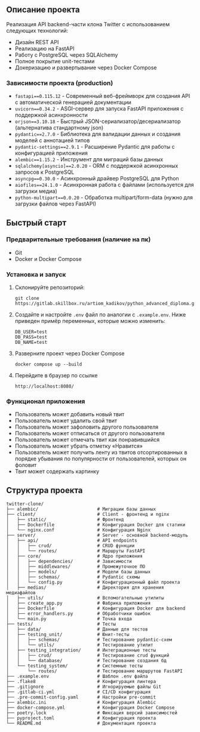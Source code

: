 ## Описание проекта
Реализация API backend-части клона Twitter с использованием следующих технологий:
- Дизайн REST API
- Реализацию на FastAPI
- Работу с PostgreSQL через SQLAlchemy
- Полное покрытие unit-тестами
- Докеризацию и развертывание через Docker Compose

### Зависимости проекта (production)

- `fastapi==0.115.12` - Современный веб-фреймворк для создания API с автоматической генерацией документации 
- `uvicorn==0.34.2` - ASGI-сервер для запуска FastAPI приложения с поддержкой асинхронности
- `orjson==3.10.18` - Быстрый JSON-сериализатор/десериализатор (альтернатива стандартному json)
- `pydantic==2.7.0` - Библиотека для валидации данных и создания моделей с аннотацией типов
- `pydantic-settings==2.9.1` - Расширение Pydantic для работы с конфигурацией приложения
- `alembic==1.15.2` - Инструмент для миграций базы данных 
- `sqlalchemy[asyncio]==2.0.20` - ORM с поддержкой асинхронных запросов к PostgreSQL
- `asyncpg==0.30.0` - Асинхронный драйвер PostgreSQL для Python
- `aiofiles==24.1.0` - Асинхронная работа с файлами (используется для загрузки медиа)
- `python-multipart==0.0.20` - Обработка multipart/form-data (нужно для загрузки файлов через FastAPI)

## Быстрый старт

### Предварительные требования (наличие на пк)
- Git
- Docker и Docker Compose

### Установка и запуск
1. Склонируйте репозиторий:
   
   ```
   git clone https://gitlab.skillbox.ru/artiom_kadikov/python_advanced_diploma.git
2. Создайте и настройте `.env` файл по аналогии с `.example.env`. Ниже приведен примёр переменных, которые можно изменить:

   ```env
   DB_USER=test
   DB_PASS=test
   DB_NAME=test
3. Разверните проект через Docker Compose
   
   ```
   docker compose up --build
4. Перейдите в браузер по ссылке
   
   ```
   http://localhost:8080/
### Функционал приложения
- Пользователь может добавить новый твит
- Пользователь может удалить свой твит
- Пользователь может зафоловить другого пользователя
- Пользователь может отписаться от другого пользователя
- Пользователь может отмечать твит как понравившийся
- Пользователь может убрать отметку «Нравится»
- Пользователь может получить ленту из твитов отсортированных в
порядке убывания по популярности от пользователей, которых он
фоловит
- Твит может содержать картинку

## Структура проекта

```
twitter-clone/  
├── alembic/                      # Миграции базы данных  
├── client/                       # Client - фронтенд и nginx
│   ├── static/                   # Фронтенд  
│   ├── Dockerfile                # Конфигурация Docker для статики  
│   └── nginx.conf                # Конфигурация Nginx  
├── server/                       # Server - основной backend-модуль  
│   ├── api/                      # API endpoints  
│   │   ├── crud/                 # CRUD функции  
│   │   └── routes/               # Маршруты FastAPI  
│   ├── core/                     # Ядро приложения  
│   │   ├── dependencies/         # Зависимости  
│   │   ├── middlewares/          # Промежуточное ПО  
│   │   ├── models/               # Модели базы данных  
│   │   ├── schemas/              # Pydantic схемы
│   │   └── config.py             # Конфигурационный файл проекта
│   ├── medias/                   # Директория для хранения медиафайлов
│   ├── utils/                    # Вспомогательные утилиты  
│   ├── create_app.py             # Фабрика приложения  
│   ├── Dockerfile                # Конфигурация Docker для backend 
│   ├── error_handlers.py         # Обработчики ошибок  
│   └── main.py                   # Точка входа  
├── tests/                        # Тесты
│   ├── data/                     # Данные для тестов  
│   ├── testing_unit/             # Юнит-тесты
│   │   ├── schemas/              # Тестирование pydantic-схем
│   │   └── utils/                # Тестирование утилит 
│   ├── testing_integration/      # Интеграционные тесты  
│   │   ├── crud/                 # Тестирование crud функций
│   │   └── database/             # Тестирование создания бд
│   └── testing_system/           # Системные тесты  
│       └── routes/               # Тестирование маршрутов FastAPI
├── .example.env                  # Шаблон .env файла  
├── .flake8                       # Конфигурация линтера  
├── .gitignore                    # Игнорируемые файлы Git  
├── .gitlab-ci.yml                # CI/CD конфигурация  
├── .pre-commit-config.yaml       # Настройки pre-commit  
├── alembic.ini                   # Конфигурация Alembic  
├── docker-compose.yml            # Конфигурация Docker Compose  
├── poetry.lock                   # Фиксация версий зависимостей  
├── pyproject.toml                # Конфигурация проекта  
└── README.md                     # Документация проекта
```
